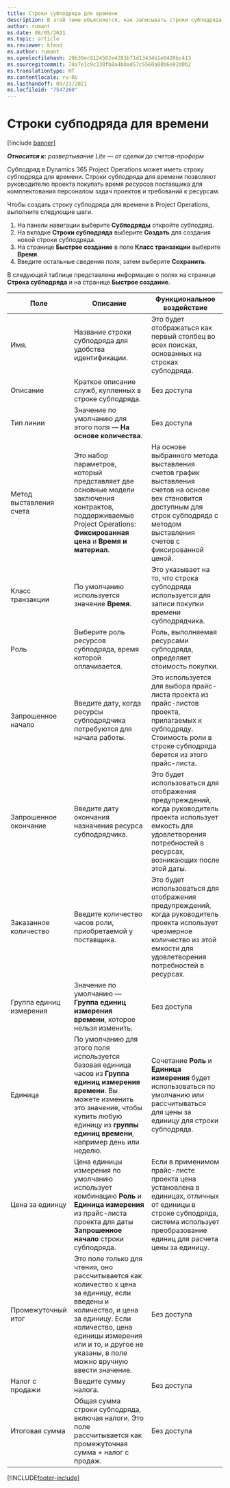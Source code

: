 ```yaml
---
title: Строки субподряда для времени
description: В этой теме объясняется, как записывать строки субподряда для времени и записывать покупку времени у поставщиков.
author: rumant
ms.date: 08/05/2021
ms.topic: article
ms.reviewer: kfend
ms.author: rumant
ms.openlocfilehash: 29b38ec9124502e4283b71d13434b1e0420bc413
ms.sourcegitcommit: 74a7e1c9c338fb8a4b0ad57c5560a88b6e02d0b2
ms.translationtype: HT
ms.contentlocale: ru-RU
ms.lasthandoff: 09/23/2021
ms.locfileid: "7547260"
---
```

# <a name="subcontract-lines-for-time"></a>Строки субподряда для времени

[!include [banner](../../includes/dataverse-preview.md)]

_**Относится к:** развертывание Lite — от сделки до счетов-проформ_

Субподряд в Dynamics 365 Project Operations может иметь строку субподряда для времени. Строки субподряда для времени позволяют руководителю проекта покупать время ресурсов поставщика для комплектования персоналом задач проектов и требований к ресурсам.

Чтобы создать строку субподряда для времени в Project Operations, выполните следующие шаги.

1. На панели навигации выберите **Субподряды** откройте субподряд.
2. На вкладке **Строки субподряда** выберите **Создать** для создания новой строки субподряда.
3. На странице **Быстрое создание** в поле **Класс транзакции** выберите **Время**.
4. Введите остальные сведения поля, затем выберите **Сохранить**.

  В следующей таблице представлена информация о полях на странице **Строка субподряда** и на странице **Быстрое создание**.

| **Поле** | **Описание** | **Функциональное воздействие** |
| --- | --- | --- |
| Имя. | Название строки субподряда для удобства идентификации. | Это будет отображаться как первый столбец во всех поисках, основанных на строках субподряда. |
| Описание | Краткое описание служб, купленных в строке субподряда. |Без доступа |
| Тип линии |   Значение по умолчанию для этого поля — **На основе количества**.| Без доступа |
| Метод выставления счета | Это набор параметров, который представляет две основные модели заключения контрактов, поддерживаемые Project Operations: **Фиксированная цена** и **Время и материал**. | На основе выбранного метода выставления счетов график выставления счетов на основе вех становится доступным для строк субподряда с методом выставления счетов с фиксированной ценой. |
| Класс транзакции | По умолчанию используется значение **Время**. | Это указывает на то, что строка субподряда используется для записи покупки времени субподрядчика. |
| Роль | Выберите роль ресурсов субподряда, время которой оплачивается. | Роль, выполняемая ресурсами субподряда, определяет стоимость покупки. |
| Запрошенное начало | Введите дату, когда ресурсы субподрядчика потребуются для начала работы. | Это используется для выбора прайс-листа проекта из прайс-листов проекта, прилагаемых к субподряду. Стоимость роли в строке субподряда берется из этого прайс-листа. |
| Запрошенное окончание | Введите дату окончания назначения ресурса субподрядчика. | Это будет использоваться для отображения предупреждений, когда руководитель проекта использует емкость для удовлетворения потребностей в ресурсах, возникающих после этой даты. |
| Заказанное количество | Введите количество часов роли, приобретаемой у поставщика. | Это будет использоваться для отображения предупреждений, когда руководитель проекта использует чрезмерное количество из этой емкости для удовлетворения потребностей в ресурсах. |
| Группа единиц измерения | Значение по умолчанию — **Группа единиц измерения времени**, которое нельзя изменить. | Без доступа|
| Единица | По умолчанию для этого поля используется базовая единица часов из **Группа единиц измерения времени**. Вы можете изменить это значение, чтобы купить любую единицу из **группы единиц времени**, например день или неделю. | Сочетание **Роль** и **Единица измерения** будет использоваться по умолчанию или рассчитываться для цены за единицу для строки субподряда. |
| Цена за едиинцу | Цена единицы измерения по умолчанию использует комбинацию **Роль** и **Единица измерения** из прайс-листа проекта для даты **Запрошенное начало** строки субподряда. | Если в применимом прайс-листе проекта цена установлена в единицах, отличных от единицы в строке субподряда, система использует преобразование единиц для расчета цены за единицу. |
| Промежуточный итог |    Это поле только для чтения, оно рассчитывается как количество x цена за единицу, если введены и количество, и цена за единицу. Если количество, цена единицы измерения или и то, и другое не указаны, в поле можно вручную ввести значение. | Без доступа|
| Налог с продажи |   Введите сумму налога. |Без доступа |
| Итоговая сумма | Общая сумма строки субподряда, включая налоги. Это поле рассчитывается как промежуточная сумма + налог с продаж.|Без доступа |

[!INCLUDE[footer-include](../../includes/footer-banner.md)]
